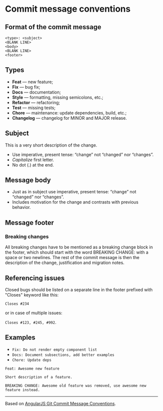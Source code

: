 # Commit message conventions

## Format of the commit message

```
<type>: <subject>
<BLANK LINE>
<body>
<BLANK LINE>
<footer>
```

## Types

* **Feat** — new feature;
* **Fix** — bug fix;
* **Docs** — documentation;
* **Style** — formatting, missing semicolons, etc.;
* **Refactor** — refactoring;
* **Test** — missing tests;
* **Chore** — maintenance: update dependencies, build, etc.;
* **Changelog** — changelog for MINOR and MAJOR release.

## Subject

This is a very short description of the change.
* Use imperative, present tense: “change” not “changed” nor “changes”.
* *Capitalize* first letter.
* No dot (.) at the end.

## Message body

* Just as in subject use imperative, present tense: “change” not “changed” nor “changes”.
* Includes motivation for the change and contrasts with previous behavior.

## Message footer

### Breaking changes

All breaking changes have to be mentioned as a breaking change block in the footer, which should start with the word BREAKING CHANGE: with a space or two newlines. The rest of the commit message is then the description of the change, justification and migration notes.

## Referencing issues

Closed bugs should be listed on a separate line in the footer prefixed with "Closes" keyword like this:

`Closes #234`

or in case of multiple issues:

`Closes #123, #245, #992`.

## Examples

* `Fix: Do not render empty component list`
* `Docs: Document subsections, add better examples`
* `Chore: Update deps`

```
Feat: Awesome new feature

Short description of a feature.

BREAKING CHANGE: Awesome old feature was removed, use awesome new feature instead.
```

---

Based on [AngularJS Git Commit Message Conventions](https://docs.google.com/document/d/1QrDFcIiPjSLDn3EL15IJygNPiHORgU1_OOAqWjiDU5Y/edit#heading=h.uyo6cb12dt6w).
